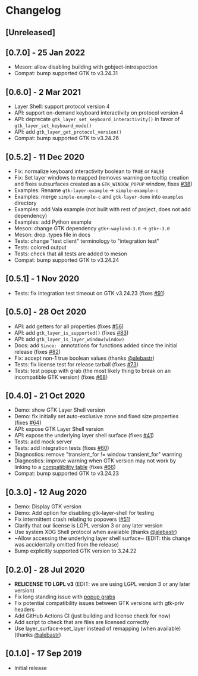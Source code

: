 # Changelog

## [Unreleased]

## [0.7.0] - 25 Jan 2022
- Meson: allow disabling building with gobject-introspection
- Compat: bump supported GTK to v3.24.31

## [0.6.0] - 2 Mar 2021
- Layer Shell: support protocol version 4
- API: support on-demand keyboard interactivity on protocol version 4
- API: deprecate `gtk_layer_set_keyboard_interactivity()` in favor of `gtk_layer_set_keyboard_mode()`
- API: add `gtk_layer_get_protocol_version()`
- Compat: bump supported GTK to v3.24.26

## [0.5.2] - 11 Dec 2020
- Fix: normalize keyboard interactivity boolean to `TRUE` or `FALSE`
- Fix: Set layer windows to mapped (removes warning on tooltip creation and fixes subsurfaces created as a `GTK_WINDOW_POPUP` window, fixes [#38](https://github.com/wmww/gtk-layer-shell/issues/38))
- Examples: Rename `gtk-layer-example` -> `simple-example-c`
- Examples: merge `simple-example-c` and `gtk-layer-demo` into `examples` directory
- Examples: add Vala example (not built with rest of project, does not add dependency)
- Examples: add Python example
- Meson: change GTK dependency `gtk+-wayland-3.0` -> `gtk+-3.0`
- Meson: drop .types file in docs
- Tests: change "test client" terminology to "integration test"
- Tests: colored output
- Tests: check that all tests are added to meson
- Compat: bump supported GTK to v3.24.24

## [0.5.1] - 1 Nov 2020
- Tests: fix integration test timeout on GTK v3.24.23 (fixes [#91](https://github.com/wmww/gtk-layer-shell/issues/91))

## [0.5.0] - 28 Oct 2020
- API: add getters for all properties (fixes [#56](https://github.com/wmww/gtk-layer-shell/issues/56))
- API: add `gtk_layer_is_supported()` (fixes [#83](https://github.com/wmww/gtk-layer-shell/issues/83))
- API: add `gtk_layer_is_layer_window(window)`
- Docs: add `Since: ` annotations for functions added since the initial release (fixes [#82](https://github.com/wmww/gtk-layer-shell/issues/82))
- Fix: accept non-1 true boolean values (thanks [@alebastr](https://github.com/alebastr))
- Tests: fix license test for release tarball (fixes [#73](https://github.com/wmww/gtk-layer-shell/issues/73))
- Tests: test popup with grab (the most likely thing to break on an incompatible GTK version) (fixes [#68](https://github.com/wmww/gtk-layer-shell/issues/68))

## [0.4.0] - 21 Oct 2020
- Demo: show GTK Layer Shell version
- Demo: fix initially set auto-exclusive zone and fixed size properties (fixes [#64](https://github.com/wmww/gtk-layer-shell/issues/64))
- API: expose GTK Layer Shell version
- API: expose the underlying layer shell surface (fixes [#41](https://github.com/wmww/gtk-layer-shell/issues/41))
- Tests: add mock server
- Tests: add integration tests (fixes [#60](https://github.com/wmww/gtk-layer-shell/issues/60))
- Diagnostics: remove "transient_for != window transient_for" warning
- Diagnostics: improve warning when GTK version may not work by linking to a [compatibility table](https://github.com/wmww/gtk-layer-shell/blob/master/compatibility.md) (fixes [#66](https://github.com/wmww/gtk-layer-shell/issues/66))
- Compat: bump supported GTK to v3.24.23

## [0.3.0] - 12 Aug 2020
- Demo: Display GTK version
- Demo: Add option for disabling gtk-layer-shell for testing
- Fix intermittent crash relating to popovers ([#51](https://github.com/wmww/gtk-layer-shell/issues/51))
- Clarify that our license is LGPL version 3 or any later version
- Use system XDG Shell protocol when available (thanks [@alebastr](https://github.com/alebastr))
- ~Allow accessing the underlying layer shell surface~ (EDIT: this change was accidentally omitted from the release)
- Bump explicitly supported GTK version to 3.24.22

## [0.2.0] - 28 Jul 2020
- __RELICENSE TO LGPL v3__ (EDIT: we are using LGPL version 3 or any later version)
- Fix long standing issue with [popup grabs](https://github.com/wmww/gtk-layer-shell/issues/9)
- Fix potential compatibility issues between GTK versions with gtk-priv headers
- Add GitHub Actions CI (just building and license check for now)
- Add script to check that are files are licensed correctly
- Use layer_surface->set_layer instead of remapping (when available) (thanks [@alebastr](https://github.com/alebastr))

## [0.1.0] - 17 Sep 2019
- Initial release
